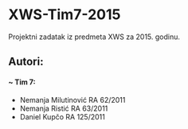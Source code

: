 # XWS-Tim7-2015
Projektni zadatak iz predmeta XWS za 2015. godinu.

## Autori:
#### ~ Tim 7:
  - Nemanja Milutinović RA 62/2011
  - Nemanja Ristić RA 63/2011
  - Daniel Kupčo RA 125/2011
